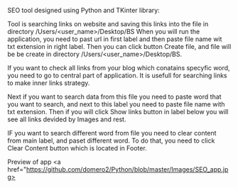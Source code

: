 SEO tool designed using Python and TKinter library:

Tool is searching links on website and saving this links into the file in directory /Users/<user_name>/Desktop/BS
When you will run the application, you need to past url in first label and then paste file name wit txt extension in right label.
Then you can click button Create file, and file will be be create in directory /Users/<user_name>/Desktop/BS.

If you want to check all links from your blog which conatains specyfic word, you need to go to central part of application.
It is usefull for searching links to make inner links strategy.

Next if you want to search data from this file you need to paste word that you want to search, and next to this label you need to paste file name with txt extension. Then if you will click Show links button in label below you will see all links devided by Images and rest.

IF you want to search different word from file you need to clear content from main label, and paset different word. 
To do that, you need to click Clear Content button which is located in Footer.

Preview of app
<a href="https://github.com/domero2/Python/blob/master/Images/SEO_app.jpg></a>
